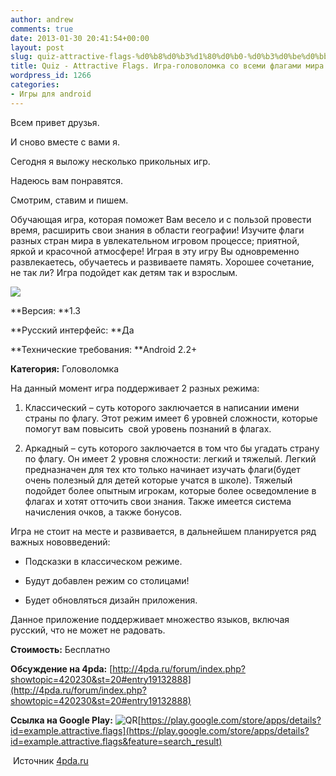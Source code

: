 ```yaml
---
author: andrew
comments: true
date: 2013-01-30 20:41:54+00:00
layout: post
slug: quiz-attractive-flags-%d0%b8%d0%b3%d1%80%d0%b0-%d0%b3%d0%be%d0%bb%d0%be%d0%b2%d0%be%d0%bb%d0%be%d0%bc%d0%ba%d0%b0-%d1%81%d0%be-%d0%b2%d1%81%d0%b5%d0%bc%d0%b8-%d1%84%d0%bb%d0%b0%d0%b3%d0%b0%d0%bc
title: Quiz - Attractive Flags. Игра-головоломка со всеми флагами мира
wordpress_id: 1266
categories:
- Игры для android
---
```


Всем привет друзья.





И сново вместе с вами я.





Сегодня я выложу несколько прикольных игр.





Надеюсь вам понравятся.





Смотрим, ставим и пишем.

 <!-- more -->



Обучающая игра, которая поможет Вам весело и с пользой провести время, расширить свои знания в области географии! Изучите флаги разных стран мира в увлекательном игровом процессе; приятной, яркой и красочной атмосфере! Играя в эту игру Вы одновременно развлекаетесь, обучаетесь и развиваете память. Хорошее сочетание, не так ли? Игра подойдет как детям так и взрослым.





![](http://s.4pda.ru/wp-content/uploads/2013/01/device-2013-01-30-190747-480x269.png)


**Версия: **1.3





**Русский интерфейс: **Да





**Технические требования: **Android 2.2+





**Категория:** Головоломка









На данный момент игра поддерживает 2 разных режима:








  1. Классический – суть которого заключается в написании имени страны по флагу. Этот режим имеет 6 уровней сложности, которые помогут вам повысить  свой уровень познаний в флагах.



  2. Аркадный – суть которого заключается в том что бы угадать страну по флагу. Он имеет 2 уровня сложности: легкий и тяжелый. Легкий предназначен для тех кто только начинает изучать флаги(будет очень полезный для детей которые учатся в школе). Тяжелый подойдет более опытным игрокам, которые более осведомление в флагах и хотят отточить свои знания. Также имеется система начисления очков, а также бонусов.






Игра не стоит на месте и развивается, в дальнейшем планируется ряд важных нововведений:








  * Подсказки в классическом режиме.



  * Будут добавлен режим со столицами!



  * Будет обновляться дизайн приложения.






Данное приложение поддерживает множество языков, включая русский, что не может не радовать.





**Стоимость:** Бесплатно





**Обсуждение на 4pda:** [http://4pda.ru/forum/index.php?showtopic=420230&st=20#entry19132888](http://4pda.ru/forum/index.php?showtopic=420230&st=20#entry19132888)





**Ссылка на Google Play:** ![QR](http://s.4pda.ru/forum/style_images/1/qr_code.gif)[https://play.google.com/store/apps/details?id=example.attractive.flags](https://play.google.com/store/apps/details?id=example.attractive.flags&feature=search_result)





 Источник [4pda.ru](http://4pda.ru/2013/01/30/87830/)
